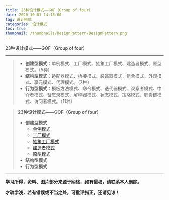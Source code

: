 ```yaml
---
title: 23种设计模式——GOF（Group of four）
date: 2020-10-01 14:15:00
tag: 设计模式
categories: 设计模式
toc: true
thumbnail: /thumbnails/DesignPattern/DesignPattern.png
---
```


23种设计模式——GOF（Group of four）

<!--more-->

---

> * **创建型模式**：单例模式、工厂模式、抽象工厂模式、建造者模式、原型模式。（5种）
> * **结构型模式**：适配器模式、桥接模式、装饰器模式、组合模式、外观模式、享元模式、代理模式。（7种）
> * **行为型模式**：模板方法模式、命令模式、迭代器模式、观察者模式、中介者模式、备忘录模式、解释器模式、状态模式、策略模式、职责链模式、访问者模式。（11种）

> **23种设计模式——GOF（Group of four）**
>
> * **创建型模式**
>   * [单例模式](/2020/10/03/单例模式/)
>   * [工厂模式](/2020/10/05/工厂模式/)
>   * [抽象工厂模式](/2020/10/05/工厂模式/)
>   * [建造者模式](/2020/10/07/建造者模式/)
>   * [原型模式](/2020/10/09/原型模式/)
> * **结构型模式**
> * **行为型模式**

---

**学习所得，资料、图片部分来源于网络，如有侵权，请联系本人删除。**

**才疏学浅，若有错误或不当之处，可批评指正，还请见谅！**